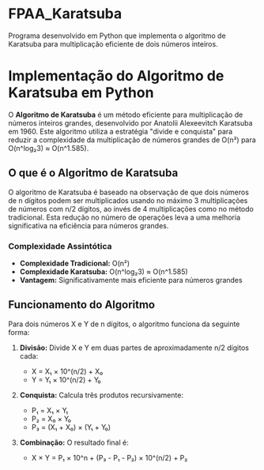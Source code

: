 # FPAA_Karatsuba
Programa desenvolvido em Python que implementa o algoritmo de Karatsuba para multiplicação eficiente de dois números inteiros. 

# Implementação do Algoritmo de Karatsuba em Python

O **Algoritmo de Karatsuba** é um método eficiente para multiplicação de números inteiros grandes, desenvolvido por Anatolii Alexeevitch Karatsuba em 1960. Este algoritmo utiliza a estratégia "divide e conquista" para reduzir a complexidade da multiplicação de números grandes de O(n²) para O(n^log₂3) ≈ O(n^1.585).

## O que é o Algoritmo de Karatsuba

O algoritmo de Karatsuba é baseado na observação de que dois números de n dígitos podem ser multiplicados usando no máximo 3 multiplicações de números com n/2 dígitos, ao invés de 4 multiplicações como no método tradicional. Esta redução no número de operações leva a uma melhoria significativa na eficiência para números grandes.

### Complexidade Assintótica

- **Complexidade Tradicional:** O(n²)
- **Complexidade Karatsuba:** O(n^log₂3) ≈ O(n^1.585)
- **Vantagem:** Significativamente mais eficiente para números grandes

## Funcionamento do Algoritmo

Para dois números X e Y de n dígitos, o algoritmo funciona da seguinte forma:

1. **Divisão:** Divide X e Y em duas partes de aproximadamente n/2 dígitos cada:
   - X = X₁ × 10^(n/2) + X₀
   - Y = Y₁ × 10^(n/2) + Y₀

2. **Conquista:** Calcula três produtos recursivamente:
   - P₁ = X₁ × Y₁
   - P₂ = X₀ × Y₀  
   - P₃ = (X₁ + X₀) × (Y₁ + Y₀)

3. **Combinação:** O resultado final é:
   - X × Y = P₁ × 10^n + (P₃ - P₁ - P₂) × 10^(n/2) + P₂
